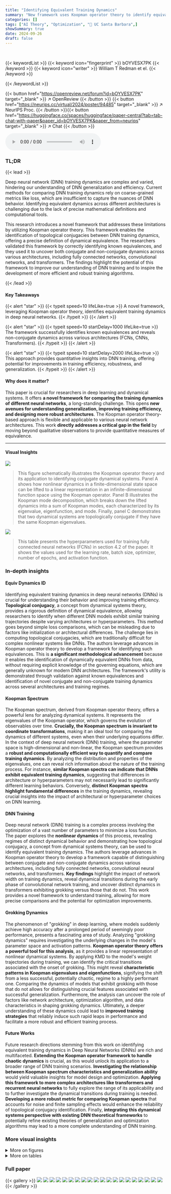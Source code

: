 ```yaml
---
title: "Identifying Equivalent Training Dynamics"
summary: "New framework uses Koopman operator theory to identify equivalent training dynamics in deep neural networks, enabling quantitative comparison of different architectures and optimization methods."
categories: []
tags: ["AI Theory", "Optimization", "🏢 UC Santa Barbara",]
showSummary: true
date: 2024-09-26
draft: false
---
```


<br>

{{< keywordList >}}
{{< keyword icon="fingerprint" >}} bOYVESX7PK {{< /keyword >}}
{{< keyword icon="writer" >}} William T Redman et el. {{< /keyword >}}
 
{{< /keywordList >}}

{{< button href="https://openreview.net/forum?id=bOYVESX7PK" target="_blank" >}}
↗ OpenReview
{{< /button >}}
{{< button href="https://neurips.cc/virtual/2024/poster/94485" target="_blank" >}}
↗ NeurIPS Proc.
{{< /button >}}{{< button href="https://huggingface.co/spaces/huggingface/paper-central?tab=tab-chat-with-paper&paper_id=bOYVESX7PK&paper_from=neurips" target="_blank" >}}
↗ Chat
{{< /button >}}



<audio controls>
    <source src="https://ai-paper-reviewer.com/bOYVESX7PK/podcast.wav" type="audio/wav">
    Your browser does not support the audio element.
</audio>


### TL;DR


{{< lead >}}

Deep neural network (DNN) training dynamics are complex and varied, hindering our understanding of DNN generalization and efficiency.  Current methods for comparing DNN training dynamics rely on coarse-grained metrics like loss, which are insufficient to capture the nuances of DNN behavior. Identifying equivalent dynamics across different architectures is challenging due to the lack of precise mathematical definitions and computational tools. 

This research introduces a novel framework that addresses these limitations by utilizing Koopman operator theory. This framework enables the identification of topological conjugacies between DNN training dynamics, offering a precise definition of dynamical equivalence. The researchers validated this framework by correctly identifying known equivalences, and they used it to uncover both conjugate and non-conjugate dynamics across various architectures, including fully connected networks, convolutional networks, and transformers. The findings highlight the potential of this framework to improve our understanding of DNN training and to inspire the development of more efficient and robust training algorithms.

{{< /lead >}}


#### Key Takeaways

{{< alert "star" >}}
{{< typeit speed=10 lifeLike=true >}} A novel framework, leveraging Koopman operator theory, identifies equivalent training dynamics in deep neural networks. {{< /typeit >}}
{{< /alert >}}

{{< alert "star" >}}
{{< typeit speed=10 startDelay=1000 lifeLike=true >}} The framework successfully identifies known equivalences and reveals non-conjugate dynamics across various architectures (FCNs, CNNs, Transformers). {{< /typeit >}}
{{< /alert >}}

{{< alert "star" >}}
{{< typeit speed=10 startDelay=2000 lifeLike=true >}} This approach provides quantitative insights into DNN training, offering potential for improvements in training efficiency, robustness, and generalization. {{< /typeit >}}
{{< /alert >}}

#### Why does it matter?
This paper is crucial for researchers in deep learning and dynamical systems.  It offers **a novel framework for comparing the training dynamics of different neural networks**, a long-standing challenge. This opens **new avenues for understanding generalization, improving training efficiency, and designing more robust architectures**. The Koopman operator theory-based approach is flexible and applicable to various neural network architectures.  This work **directly addresses a critical gap in the field** by moving beyond qualitative observations to provide quantitative measures of equivalence.

------
#### Visual Insights



![](https://ai-paper-reviewer.com/bOYVESX7PK/figures_3_1.jpg)

> This figure schematically illustrates the Koopman operator theory and its application to identifying conjugate dynamical systems. Panel A shows how nonlinear dynamics in a finite-dimensional state space can be lifted to a linear representation in an infinite-dimensional function space using the Koopman operator. Panel B illustrates the Koopman mode decomposition, which breaks down the lifted dynamics into a sum of Koopman modes, each characterized by its eigenvalue, eigenfunction, and mode. Finally, panel C demonstrates that two dynamical systems are topologically conjugate if they have the same Koopman eigenvalues.





![](https://ai-paper-reviewer.com/bOYVESX7PK/tables_14_1.jpg)

> This table presents the hyperparameters used for training fully connected neural networks (FCNs) in section 4.2 of the paper.  It shows the values used for the learning rate, batch size, optimizer, number of epochs, and activation function.





### In-depth insights


#### Equiv Dynamics ID
Identifying equivalent training dynamics in deep neural networks (DNNs) is crucial for understanding their behavior and improving training efficiency.  **Topological conjugacy**, a concept from dynamical systems theory, provides a rigorous definition of dynamical equivalence, allowing researchers to identify when different DNN models exhibit similar training trajectories despite varying architectures or hyperparameters.  This method goes beyond simple loss comparisons, which can be misleading due to factors like initialization or architectural differences. The challenge lies in computing topological conjugacies, which are traditionally difficult for complex nonlinear systems like DNNs. The authors leverage advances in Koopman operator theory to develop a framework for identifying such equivalences. This is **a significant methodological advancement** because it enables the identification of dynamically equivalent DNNs from data, without requiring explicit knowledge of the governing equations, which are generally unknown for modern DNN architectures.  The framework's utility is demonstrated through validation against known equivalences and identification of novel conjugate and non-conjugate training dynamics across several architectures and training regimes.

#### Koopman Spectrum
The Koopman spectrum, derived from Koopman operator theory, offers a powerful lens for analyzing dynamical systems.  It represents the eigenvalues of the Koopman operator, which governs the evolution of observables over time.  **Crucially, the Koopman spectrum is invariant to coordinate transformations**, making it an ideal tool for comparing the dynamics of different systems, even when their underlying equations differ. In the context of deep neural network (DNN) training, where the parameter space is high-dimensional and non-linear, the Koopman spectrum provides a **robust and computationally efficient way to quantify and compare training dynamics**. By analyzing the distribution and properties of the eigenvalues, one can reveal rich information about the nature of the training process.  For instance, **similar Koopman spectra can indicate that DNNs exhibit equivalent training dynamics**, suggesting that differences in architecture or hyperparameters may not necessarily lead to significantly different learning behaviors. Conversely, **distinct Koopman spectra highlight fundamental differences** in the training dynamics, revealing crucial insights into the impact of architectural or hyperparameter choices on DNN learning.

#### DNN Training
Deep neural network (DNN) training is a complex process involving the optimization of a vast number of parameters to minimize a loss function.  The paper explores the **nonlinear dynamics** of this process, revealing regimes of distinct dynamical behavior and demonstrating how topological conjugacy, a concept from dynamical systems theory, can be used to identify equivalent training dynamics.  The authors leverage advances in Koopman operator theory to develop a framework capable of distinguishing between conjugate and non-conjugate dynamics across various architectures, including fully connected networks, convolutional neural networks, and transformers.  **Key findings** highlight the impact of network width on training dynamics, reveal dynamical transitions during the early phase of convolutional network training, and uncover distinct dynamics in transformers exhibiting grokking versus those that do not.  This work provides a novel framework to understand training, allowing for more precise comparisons and the potential for optimization improvements.

#### Grokking Dynamics
The phenomenon of "grokking" in deep learning, where models suddenly achieve high accuracy after a prolonged period of seemingly poor performance, presents a fascinating area of study.  Analyzing "grokking dynamics" requires investigating the underlying changes in the model's parameter space and activation patterns.  **Koopman operator theory offers a powerful tool for this analysis**, as it provides a linear representation of nonlinear dynamical systems. By applying KMD to the model's weight trajectories during training, we can identify the critical transitions associated with the onset of grokking. This might reveal **characteristic patterns in Koopman eigenvalues and eigenfunctions**, signifying the shift from a less successful, potentially chaotic, regime to a highly performant one. Comparing the dynamics of models that exhibit grokking with those that do not allows for distinguishing crucial features associated with successful generalization.  Furthermore, the analysis can uncover the role of factors like network architecture, optimization algorithm, and data characteristics in shaping grokking dynamics.  Ultimately, a deeper understanding of these dynamics could lead to **improved training strategies** that reliably induce such rapid leaps in performance and facilitate a more robust and efficient training process.

#### Future Works
Future research directions stemming from this work on identifying equivalent training dynamics in Deep Neural Networks (DNNs) are rich and multifaceted.  **Extending the Koopman operator framework to handle chaotic dynamics** is crucial, as this would unlock its application to a broader range of DNN training scenarios.  **Investigating the relationship between Koopman spectrum characteristics and generalization ability** would yield valuable insights for model design and optimization.  **Applying this framework to more complex architectures like transformers and recurrent neural networks** to fully explore the range of its applicability and to further investigate the dynamical transitions during training is needed.   **Developing a more robust metric for comparing Koopman spectra** that accounts for noise and finite sampling effects would enhance the reliability of topological conjugacy identification.  Finally, **integrating this dynamical systems perspective with existing DNN theoretical frameworks** to potentially refine existing theories of generalization and optimization algorithms may lead to a more complete understanding of DNN training.


### More visual insights

<details>
<summary>More on figures
</summary>


![](https://ai-paper-reviewer.com/bOYVESX7PK/figures_5_1.jpg)

> This figure demonstrates that the Koopman spectra can identify the conjugacy between Online Mirror Descent (OMD) and Online Gradient Descent (OGD) which is not obvious from the trajectories or loss functions.  Panel A shows example trajectories of the variables optimized by OMD, OGD, and Bisection Method (BM). Panel B shows loss curves for each method. Panel C shows the Koopman eigenvalues associated with each method; OMD and OGD have very similar eigenvalues while the BM eigenvalues are clearly distinct.


![](https://ai-paper-reviewer.com/bOYVESX7PK/figures_6_1.jpg)

> This figure shows the results of comparing the training dynamics of narrow, intermediate, and wide fully connected neural networks (FCNs).  It demonstrates that narrow and wide networks exhibit non-conjugate training dynamics, meaning their dynamics are not equivalent, while intermediate-width networks show more similarity to the wide networks. This is assessed by analyzing training loss, weight trajectories, Koopman eigenvalues (which indicate the timescales of the system), and the Wasserstein distance between the Koopman eigenvalues.


![](https://ai-paper-reviewer.com/bOYVESX7PK/figures_7_1.jpg)

> This figure demonstrates the application of the Koopman operator framework to analyze the early training dynamics of two different Convolutional Neural Networks (CNNs): LeNet (trained on MNIST) and ResNet-20 (trained on CIFAR-10).  The figure shows how the Wasserstein distance between Koopman eigenvalues changes over the course of training.  The results suggest that CNN training dynamics undergo transitions, with similar patterns observed for both LeNet and ResNet-20, although the specific dynamics are architecture-specific.


![](https://ai-paper-reviewer.com/bOYVESX7PK/figures_8_1.jpg)

> This figure shows the comparison of training dynamics between transformers with and without grokking. The top panels show the training and testing accuracy curves for both models, where the constrained model (no grokking) shows a steady increase in accuracy, while the unconstrained model (grokking) exhibits a sharp increase in accuracy after a certain number of iterations.  The bottom left panel shows the train and test accuracy for the first 100 training iterations of both models, revealing subtle differences in the learning behavior in early training. The bottom right panel presents a comparison of Koopman eigenvalues, highlighting the distinct spectral properties that indicate non-conjugate training dynamics between the two models.


![](https://ai-paper-reviewer.com/bOYVESX7PK/figures_15_1.jpg)

> This figure demonstrates that the topological conjugacy between Online Mirror Descent (OMD) and Online Gradient Descent (OGD) can be identified using Koopman spectra, despite not being obvious from comparing trajectories or loss alone. The non-conjugacy between OMD/OGD and the Bisection Method (BM) is also shown.  The figure uses the function f(x) = tan(x) for all subfigures.


![](https://ai-paper-reviewer.com/bOYVESX7PK/figures_17_1.jpg)

> This figure demonstrates that narrow and wide fully connected neural networks exhibit different training dynamics, which are non-conjugate.  The analysis uses Koopman eigenvalues to compare the dynamics across varying network widths (h=5, 10, 40).  The figure shows training loss curves, example weight trajectories, Koopman eigenvalue plots, and Wasserstein distances between eigenvalues, highlighting the non-conjugate nature of the training dynamics for narrow vs. wide networks.


![](https://ai-paper-reviewer.com/bOYVESX7PK/figures_18_1.jpg)

> This figure shows that narrow and wide fully connected neural networks (FCNs) exhibit non-conjugate training dynamics. The training loss, weight trajectories, Koopman eigenvalues, and Wasserstein distances between Koopman eigenvalues are compared across FCNs with different widths (h = 5, 10, and 40).  The results demonstrate that the training dynamics change fundamentally as the width increases, highlighting a non-conjugate relationship between narrow and wide FCNs.


![](https://ai-paper-reviewer.com/bOYVESX7PK/figures_18_2.jpg)

> This figure shows the results of an experiment designed to test whether the training dynamics of fully connected neural networks (FCNs) are conjugate across different random initializations.  Panel A displays example Koopman spectra for two different random initializations of an FCN with 40 hidden units.  Panel B shows a histogram of the Wasserstein distances between all pairs of Koopman spectra from 25 independently trained FCNs. The results suggest that the training dynamics are conjugate across different random initializations, at least for sufficiently wide FCNs.


![](https://ai-paper-reviewer.com/bOYVESX7PK/figures_19_1.jpg)

> This figure shows the log10 Wasserstein distance between Koopman eigenvalues associated with training LeNet and ResNet-20 across individual epochs.  It extends Figure 4 by looking at the dynamics over larger time windows (entire epochs) rather than smaller intervals, offering a coarser-grained perspective on dynamical transitions during training.  The heatmaps visualize the distance between the Koopman eigenvalues of different epochs, revealing similarities and differences in the dynamics over time for both architectures.


![](https://ai-paper-reviewer.com/bOYVESX7PK/figures_20_1.jpg)

> This figure demonstrates that the early training dynamics of Transformers that do and do not undergo grokking are non-conjugate.  Panel A shows the training and testing loss curves for a Transformer that exhibits grokking (sudden improvement in test accuracy after a period of seemingly poor generalization), and panel B shows the same for a Transformer with a constrained weight norm (preventing grokking). Panel C compares the test loss curves for both types of Transformers in the first 100 training steps, showing little difference. Finally, Panel D displays the Koopman eigenvalues for both types of Transformers, which show distinct non-overlapping spectra, supporting the conclusion of non-conjugate dynamics.


</details>




<details>
<summary>More on tables
</summary>


![](https://ai-paper-reviewer.com/bOYVESX7PK/tables_14_2.jpg)
> This table lists the hyperparameters used for training fully connected neural networks (FCNs) in Section 4.2 of the paper.  It shows the values used for the learning rate, batch size, optimizer, number of epochs, and activation function.

![](https://ai-paper-reviewer.com/bOYVESX7PK/tables_14_3.jpg)
> This table lists the hyperparameters used for training fully connected neural networks (FCNs) in Section 4.2 of the paper.  It includes the learning rate, batch size, optimizer used (SGD), number of epochs, and activation function (ReLU). These settings are crucial for reproducing the results of the experiments.

![](https://ai-paper-reviewer.com/bOYVESX7PK/tables_16_1.jpg)
> This table lists the hyperparameters used for training fully connected neural networks (FCNs) in Section 4.2 of the paper.  It shows the values used for the learning rate, batch size, optimizer (SGD), number of epochs, and activation function (ReLU).

</details>




### Full paper

{{< gallery >}}
<img src="https://ai-paper-reviewer.com/bOYVESX7PK/1.png" class="grid-w50 md:grid-w33 xl:grid-w25" />
<img src="https://ai-paper-reviewer.com/bOYVESX7PK/2.png" class="grid-w50 md:grid-w33 xl:grid-w25" />
<img src="https://ai-paper-reviewer.com/bOYVESX7PK/3.png" class="grid-w50 md:grid-w33 xl:grid-w25" />
<img src="https://ai-paper-reviewer.com/bOYVESX7PK/4.png" class="grid-w50 md:grid-w33 xl:grid-w25" />
<img src="https://ai-paper-reviewer.com/bOYVESX7PK/5.png" class="grid-w50 md:grid-w33 xl:grid-w25" />
<img src="https://ai-paper-reviewer.com/bOYVESX7PK/6.png" class="grid-w50 md:grid-w33 xl:grid-w25" />
<img src="https://ai-paper-reviewer.com/bOYVESX7PK/7.png" class="grid-w50 md:grid-w33 xl:grid-w25" />
<img src="https://ai-paper-reviewer.com/bOYVESX7PK/8.png" class="grid-w50 md:grid-w33 xl:grid-w25" />
<img src="https://ai-paper-reviewer.com/bOYVESX7PK/9.png" class="grid-w50 md:grid-w33 xl:grid-w25" />
<img src="https://ai-paper-reviewer.com/bOYVESX7PK/10.png" class="grid-w50 md:grid-w33 xl:grid-w25" />
<img src="https://ai-paper-reviewer.com/bOYVESX7PK/11.png" class="grid-w50 md:grid-w33 xl:grid-w25" />
<img src="https://ai-paper-reviewer.com/bOYVESX7PK/12.png" class="grid-w50 md:grid-w33 xl:grid-w25" />
<img src="https://ai-paper-reviewer.com/bOYVESX7PK/13.png" class="grid-w50 md:grid-w33 xl:grid-w25" />
<img src="https://ai-paper-reviewer.com/bOYVESX7PK/14.png" class="grid-w50 md:grid-w33 xl:grid-w25" />
<img src="https://ai-paper-reviewer.com/bOYVESX7PK/15.png" class="grid-w50 md:grid-w33 xl:grid-w25" />
<img src="https://ai-paper-reviewer.com/bOYVESX7PK/16.png" class="grid-w50 md:grid-w33 xl:grid-w25" />
<img src="https://ai-paper-reviewer.com/bOYVESX7PK/17.png" class="grid-w50 md:grid-w33 xl:grid-w25" />
<img src="https://ai-paper-reviewer.com/bOYVESX7PK/18.png" class="grid-w50 md:grid-w33 xl:grid-w25" />
<img src="https://ai-paper-reviewer.com/bOYVESX7PK/19.png" class="grid-w50 md:grid-w33 xl:grid-w25" />
<img src="https://ai-paper-reviewer.com/bOYVESX7PK/20.png" class="grid-w50 md:grid-w33 xl:grid-w25" />
{{< /gallery >}}